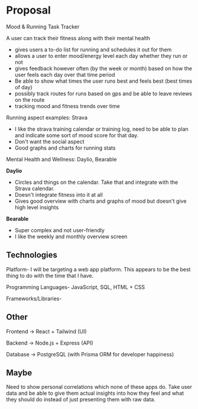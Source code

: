 ---
---
# Proposal

Mood & Running Task Tracker

A user can track their fitness along with their mental health

- gives users a to-do list for running and schedules it out for them
- allows a user to enter mood/energy level each day whether they run or not
- gives feedback however often (by the week or month) based on how the user feels each day over that time period
- Be able to show what times the user runs best and feels best (best times of day)
- possibly track routes for runs based on gps and be able to leave reviews on the route
- tracking mood and fitness trends over time

Running aspect examples: Strava
- I like the strava training calendar or training log, need to be able to plan and indicate some sort of mood score for that day.
- Don't want the social aspect
- Good graphs and charts for running stats

Mental Health and Wellness: Daylio, Bearable

**Daylio**
- Circles and things on the calendar. Take that and integrate with the Strava calendar.
- Doesn't integrate fitness into it at all
- Gives good overview with charts and graphs of mood but doesn't give high level insights

**Bearable**
  - Super complex and not user-friendly
  - I like the weekly and monthly overview screen

## Technologies

Platform- I will be targeting a web app platform. This appears to be the best thing to do with the time that I have.

Programming Languages- JavaScript, SQL, HTML + CSS

Frameworks/Libraries- 

## Other

Frontend → React + Tailwind (UI)

Backend → Node.js + Express (API)

Database → PostgreSQL (with Prisma ORM for developer happiness)

## Maybe
Need to show personal correlations which none of these apps do. Take user data and be able to give them actual insights into how they feel and what they should do instead of just presenting them with raw data.
